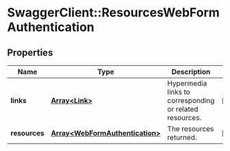 # SwaggerClient::ResourcesWebFormAuthentication

## Properties
Name | Type | Description | Notes
------------ | ------------- | ------------- | -------------
**links** | [**Array&lt;Link&gt;**](Link.md) | Hypermedia links to corresponding or related resources. | [optional] 
**resources** | [**Array&lt;WebFormAuthentication&gt;**](WebFormAuthentication.md) | The resources returned. | [optional] 

